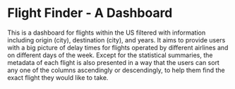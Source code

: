 # Flight Finder - A Dashboard

This is a dashboard for flights within the US filtered with information including origin (city), destination (city), and years. It aims to provide users with a big picture of delay times for flights operated by different airlines and on different days of the week. Except for the statistical summaries, the metadata of each flight is also presented in a way that the users can sort any one of the columns ascendingly or descendingly, to help them find the exact flight they would like to take.